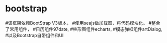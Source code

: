 # bootstrap
#该框架依赖BootStrap V3版本，
#使用seajs做加载器，将代码模块化。
#整合了常用组件，
#日历组件97date,
#柱形图组件echarts,
#模态弹框组件artDialog,
#以及Bootstrap自带组件和UI
